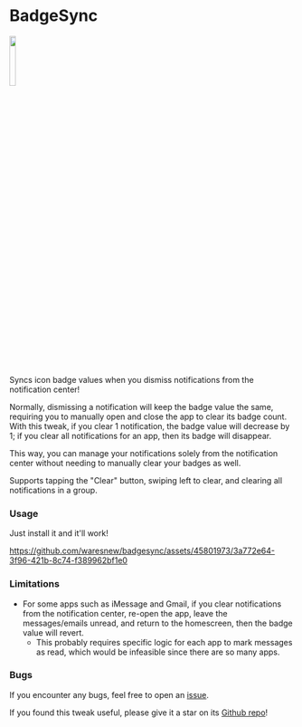 # BadgeSync

[<img src="https://docs.havoc.app/img/badges/get_square.png" width=15% height=15%>](https://havoc.app/package/badgesync)

Syncs icon badge values when you dismiss notifications from the notification center!

Normally, dismissing a notification will keep the badge value the same, requiring you to manually open and close the app to clear its badge count. With this tweak, if you clear 1 notification, the badge value will decrease by 1; if you clear all notifications for an app, then its badge will disappear.

This way, you can manage your notifications solely from the notification center without needing to manually clear your badges as well.

Supports tapping the "Clear" button, swiping left to clear, and clearing all notifications in a group.

### Usage

Just install it and it'll work!

https://github.com/waresnew/badgesync/assets/45801973/3a772e64-3f96-421b-8c74-f389962bf1e0

### Limitations

- For some apps such as iMessage and Gmail, if you clear notifications from the notification center, re-open the app, leave the messages/emails unread, and return to the homescreen, then the badge value will revert.
    - This probably requires specific logic for each app to mark messages as read, which would be infeasible since there are so many apps.

### Bugs

If you encounter any bugs, feel free to open an [issue](https://github.com/waresnew/badgesync/issues).

If you found this tweak useful, please give it a star on its [Github repo](https://github.com/waresnew/badgesync)!

